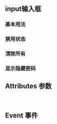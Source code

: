 <script setup>
import demo1 from  './demo1.vue'
import demo2 from  './demo2.vue'
import demo3 from  './demo3.vue'
import demo4 from  './demo4.vue'
import Attributes from './Attributes.vue'
import Event from './Event.vue'
import preview from '@/components/preview.vue'

</script>

## input输入框

### 基本用法
<demo1/>
<preview compName='input' demoName='demo1'/>

### 禁用状态
<demo2/>
<preview compName='input' demoName='demo2'/>

### 清除所有
<demo3/>
<preview compName='input' demoName='demo3'/>

### 显示隐藏密码
<demo4/>
<preview compName='input' demoName='demo4'/>

## Attributes 参数
<Attributes/>
<br/>

## Event 事件
<Event/>
<br/>
